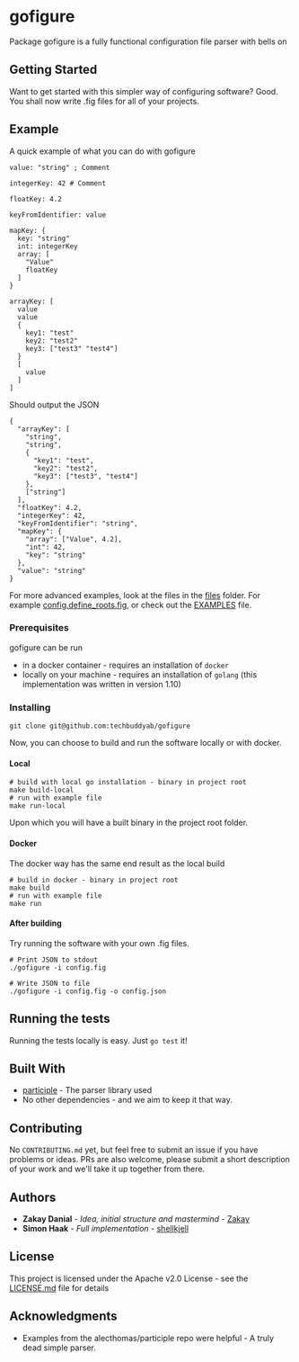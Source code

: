 # gofigure

Package gofigure is a fully functional configuration file parser with bells on

## Getting Started

Want to get started with this simpler way of configuring software?
Good. You shall now write .fig files for all of your projects.

## Example
A quick example of what you can do with gofigure
```
value: "string" ; Comment

integerKey: 42 # Comment

floatKey: 4.2

keyFromIdentifier: value

mapKey: {
  key: "string"
  int: integerKey
  array: [
    "Value"
    floatKey
  ]
}

arrayKey: [
  value
  value
  {
    key1: "test"
    key2: "test2"
    key3: ["test3" "test4"]
  }
  [
    value 
  ]
]
```

Should output the JSON

```
{
  "arrayKey": [
    "string", 
    "string", 
    {
      "key1": "test",
      "key2": "test2",
      "key3": ["test3", "test4"]
    },
    ["string"]
  ],
  "floatKey": 4.2,
  "integerKey": 42,
  "keyFromIdentifier": "string",
  "mapKey": {
    "array": ["Value", 4.2],
    "int": 42,
    "key": "string"
  },
  "value": "string"
}
```

For more advanced examples, look at the files in the [files](files) folder. For example [config.define_roots.fig](files/config.define_roots.fig), or check out the [EXAMPLES](EXAMPLES.md) file.

### Prerequisites

gofigure can be run 
* in a docker container - requires an installation of `docker`
* locally on your machine - requires an installation of `golang` (this implementation was written in version 1.10)

### Installing

```
git clone git@github.com:techbuddyab/gofigure
```

Now, you can choose to build and run the software locally or with docker.

#### Local
```
# build with local go installation - binary in project root
make build-local
# run with example file
make run-local
```

Upon which you will have a built binary in the project root folder.

#### Docker
The docker way has the same end result as the local build

```
# build in docker - binary in project root
make build
# run with example file
make run
```

#### After building
Try running the software with your own .fig files.

```
# Print JSON to stdout
./gofigure -i config.fig

# Write JSON to file
./gofigure -i config.fig -o config.json
```

## Running the tests

Running the tests locally is easy. Just `go test` it!

## Built With

* [participle](https://github.com/alecthomas/participle) - The parser library used
* No other dependencies - and we aim to keep it that way.

## Contributing

No `CONTRIBUTING.md` yet, but feel free to submit an issue if you have problems or ideas. PRs are also welcome, please submit a short description of your work and we'll take it up together from there.

## Authors

* **Zakay Danial** - *Idea, initial structure and mastermind* - [Zakay](https://github.com/Zakay)
* **Simon Haak** - *Full implementation* - [shellkjell](https://github.com/shellkjell)

## License

This project is licensed under the Apache v2.0 License - see the [LICENSE.md](LICENSE.md) file for details

## Acknowledgments

* Examples from the alecthomas/participle repo were helpful - A truly dead simple parser.
